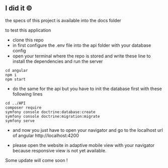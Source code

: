 ## I did it ©

the specs of this project is available into the docs folder 

to test this application 
* clone this repo
* in first configure the .env file into the api folder with your database config 
* open your terminal where the repo is stored and write these line to install the dependencies and run the server
```properties
cd angular
npm i
npm start
```

* do the same for the api but you have to init the database first with these following lines
```properties
cd ../API
composer require
symfony console doctrine:database:create
symfony console doctrine:migration:migrate
symfony serve
```
* and now you just have to open your navigator and go to the localhost url of angular http://localhost:4200

* please open the website in adaptive mobile view with your navigator because responsive view is not yet available. 

Some update will come soon !